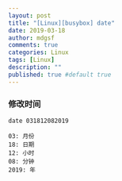 ```yaml
---
layout: post
title: "[Linux][busybox] date"
date: 2019-03-18
author: mdgsf
comments: true
categories: Linux
tags: [Linux]
description: ""
published: true #default true
---
```


### 修改时间

```
date 031812082019

03: 月份
18: 日期
12: 小时
08: 分钟
2019: 年
```

